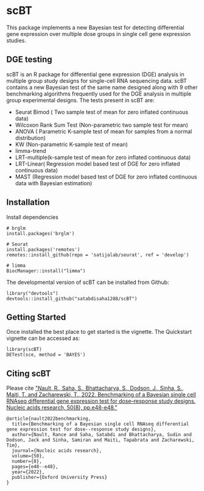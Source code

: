 # scBT
This package implements a new Bayesian test for detecting differential gene expression over multiple dose groups in single cell gene 
expression studies. 

## DGE testing
scBT is an R package for differential gene expression (DGE) analysis in multiple group study designs for single-cell RNA sequencing data. scBT contains a new Bayesian test of the same name designed along with 9 other benchmarking algorithms frequently used for the DGE analysis in multiple group experimental designs. The tests present in scBT are:

* Seurat Bimod ( Two sample test of mean for zero inflated continuous data)
* Wilcoxon Rank Sum Test (Non-parametric two sample test for mean)
* ANOVA ( Parametric K-sample test of mean for samples from a normal distribution)
* KW (Non-parametric K-sample test of mean)
* limma-trend
* LRT-multiple(k-sample test of mean for zero inflated continuous data)
* LRT-Linear( Regression model based test of DGE for zero inflated continuous data)
* MAST (Regression model based test of DGE for zero inflated continuous data with Bayesian estimation)

## Installation
Install dependencies
```{r}
# brglm
install.packages('brglm')

# Seurat
install.packages('remotes')
remotes::install_github(repo = 'satijalab/seurat', ref = 'develop')

# limma
BiocManager::install("limma")
```

The developmental version of scBT can be installed from Github:
```{r}
library("devtools")
devtools::install_github("satabdisaha1288/scBT")
```

## Getting Started
Once installed the best place to get started is the vignette. The Quickstart vignette can be accessed as:

```
library(scBT)
DETest(sce, method = 'BAYES')
```

## Citing scBT
Please cite ["Nault, R., Saha, S., Bhattacharya, S., Dodson, J., Sinha, S., Maiti, T. and Zacharewski, T., 2022. Benchmarking of a Bayesian single cell RNAseq differential gene expression test for dose–response study designs. Nucleic acids research, 50(8), pp.e48-e48."][paper]

```
@article{nault2022benchmarking,
  title={Benchmarking of a Bayesian single cell RNAseq differential gene expression test for dose--response study designs},
  author={Nault, Rance and Saha, Satabdi and Bhattacharya, Sudin and Dodson, Jack and Sinha, Samiran and Maiti, Tapabrata and Zacharewski, Tim},
  journal={Nucleic acids research},
  volume={50},
  number={8},
  pages={e48--e48},
  year={2022},
  publisher={Oxford University Press}
}
```

[paper]: https://academic.oup.com/nar/article/50/8/e48/6513570
